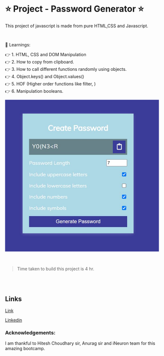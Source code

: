 # ⭐ Project - Password Generator ⭐

This  project of javascript is made from pure HTML,CSS and Javascript.

<br>

📌 Learnings:

👉 1\. HTML, CSS and DOM Manipulation<br>
👉 2\. How to copy from clipboard.<br>
👉 3\. How to call different functions randomly using objects.<br>
👉 4\. Object.keys() and Object.values()<br>
👉 5\. HOF (Higher order functions like filter, )<br>
👉 6\. Manipulation booleans. <br>


![ScreenShot](screenshot.JPG)

<br>

> Time taken to build this project is 4 hr.

<br><br>

## Links

[Link](javascriptmypasswordgenerator.netlify.app)

[Linkedin](https://www.linkedin.com/in/pratyush-kesarwani-2b6601171/)

### Acknowledgements:

I am thankful to Hitesh Choudhary sir, Anurag sir and iNeuron team for this amazing bootcamp.
